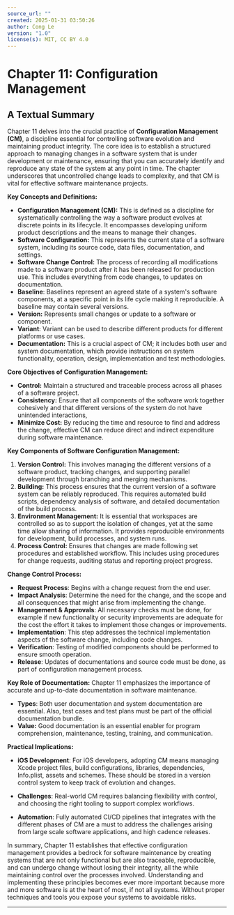 ```yaml
---
source_url: ""
created: 2025-01-31 03:50:26
author: Cong Le
version: "1.0"
license(s): MIT, CC BY 4.0
---
```



# Chapter 11: Configuration Management

## A Textual Summary


Chapter 11 delves into the crucial practice of **Configuration Management (CM)**, a discipline essential for controlling software evolution and maintaining product integrity. The core idea is to establish a structured approach to managing changes in a software system that is under development or maintenance, ensuring that you can accurately identify and reproduce any state of the system at any point in time. The chapter underscores that uncontrolled change leads to complexity, and that CM is vital for effective software maintenance projects.

**Key Concepts and Definitions:**

*   **Configuration Management (CM):** This is defined as a discipline for systematically controlling the way a software product evolves at discrete points in its lifecycle. It encompasses developing uniform product descriptions and the means to manage their changes.
*   **Software Configuration:** This represents the current state of a software system, including its source code, data files, documentation, and settings.
*   **Software Change Control:** The process of recording all modifications made to a software product after it has been released for production use. This includes everything from code changes, to updates on documentation.
*  **Baseline**: Baselines represent an agreed state of a system's software components, at a specific point in its life cycle making it reproducible. A baseline may contain several versions.
 *   **Version:** Represents small changes or update to a software or component.
*   **Variant**: Variant can be used to describe different products for different platforms or use cases.
*   **Documentation:** This is a crucial aspect of CM; it includes both user and system documentation, which provide instructions on system functionality, operation, design, implementation and test methodologies.

**Core Objectives of Configuration Management:**

*   **Control:** Maintain a structured and traceable process across all phases of a software project.
*   **Consistency:** Ensure that all components of the software work together cohesively and that different versions of the system do not have unintended interactions,
*   **Minimize Cost:** By reducing the time and resource to find and address the change, effective CM can reduce direct and indirect expenditure during software maintenance.

**Key Components of Software Configuration Management:**

1.  **Version Control:** This involves managing the different versions of a software product, tracking changes, and supporting parallel development through branching and merging mechanisms.
2.  **Building:** This process ensures that the current version of a software system can be reliably reproduced. This requires automated build scripts, dependency analysis of software, and detailed documentation of the build process.
3.  **Environment Management:** It is essential that workspaces are controlled so as to support the isolation of changes, yet at the same time allow sharing of information. It provides reproducible environments for development, build processes, and system runs.
4.  **Process Control:** Ensures that changes are made following set procedures and established workflow. This includes using procedures for change requests, auditing status and reporting project progress.

**Change Control Process:**
*  **Request Process**: Begins with a change request from the end user.
*  **Impact Analysis**:  Determine the need for the change, and the scope and all consequences that might arise from implementing the change.
*  **Management & Approvals**: All necessary checks must be done, for example if new functionality or security improvements are adequate for the cost the effort it takes to implement those changes or improvements.
*  **Implementation**: This step addresses the technical implementation aspects of the software change, including code changes.
*   **Verification**: Testing of modified components should be performed to ensure smooth operation.
*   **Release**: Updates of documentations and source code must be done, as part of configuration management process.

**Key Role of Documentation:**
Chapter 11 emphasizes the importance of accurate and up-to-date documentation in software maintenance.
*  **Types**: Both user documentation and system documentation are essential. Also, test cases and test plans must be part of the official documentation bundle.
*  **Value:** Good documentation is an essential enabler for program comprehension, maintenance, testing, training, and communication.

**Practical Implications:**

*   **iOS Development**: For iOS developers, adopting CM means managing Xcode project files, build configurations, libraries, dependencies, Info.plist, assets and schemes. These should be stored in a version control system to keep track of evolution and changes.

*   **Challenges**: Real-world CM requires balancing flexibility with control, and choosing the right tooling to support complex workflows.
*   **Automation**: Fully automated CI/CD pipelines that integrates with the different phases of CM are a must to address the challenges arising from large scale software applications, and high cadence releases.

In summary, Chapter 11 establishes that effective configuration management provides a bedrock for software maintenance by creating systems that are not only functional but are also traceable, reproducible, and can undergo change without losing their integrity, all the while maintaining control over the processes involved. Understanding and implementing these principles becomes ever more important because more and more software is at the heart of most, if not all systems. Without proper techniques and tools you expose your systems to avoidable risks.



----

